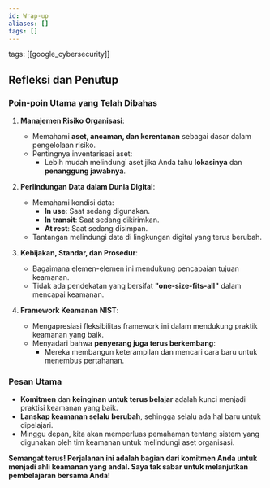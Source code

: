 ```yaml
---
id: Wrap-up
aliases: []
tags: []
---
```


tags: [[google_cybersecurity]]

## **Refleksi dan Penutup**

### **Poin-poin Utama yang Telah Dibahas**

1. **Manajemen Risiko Organisasi**:

   - Memahami **aset, ancaman, dan kerentanan** sebagai dasar dalam pengelolaan risiko.
   - Pentingnya inventarisasi aset:
     - Lebih mudah melindungi aset jika Anda tahu **lokasinya** dan **penanggung jawabnya**.

2. **Perlindungan Data dalam Dunia Digital**:

   - Memahami kondisi data:
     - **In use**: Saat sedang digunakan.
     - **In transit**: Saat sedang dikirimkan.
     - **At rest**: Saat sedang disimpan.
   - Tantangan melindungi data di lingkungan digital yang terus berubah.

3. **Kebijakan, Standar, dan Prosedur**:

   - Bagaimana elemen-elemen ini mendukung pencapaian tujuan keamanan.
   - Tidak ada pendekatan yang bersifat **"one-size-fits-all"** dalam mencapai keamanan.

4. **Framework Keamanan NIST**:
   - Mengapresiasi fleksibilitas framework ini dalam mendukung praktik keamanan yang baik.
   - Menyadari bahwa **penyerang juga terus berkembang**:
     - Mereka membangun keterampilan dan mencari cara baru untuk menembus pertahanan.

### **Pesan Utama**

- **Komitmen** dan **keinginan untuk terus belajar** adalah kunci menjadi praktisi keamanan yang baik.
- **Lanskap keamanan selalu berubah**, sehingga selalu ada hal baru untuk dipelajari.
- Minggu depan, kita akan memperluas pemahaman tentang sistem yang digunakan oleh tim keamanan untuk melindungi aset organisasi.

**Semangat terus! Perjalanan ini adalah bagian dari komitmen Anda untuk menjadi ahli keamanan yang andal. Saya tak sabar untuk melanjutkan pembelajaran bersama Anda!**
